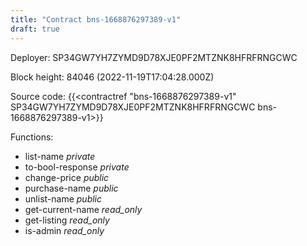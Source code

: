 ```yaml
---
title: "Contract bns-1668876297389-v1"
draft: true
---
```

Deployer: SP34GW7YH7ZYMD9D78XJE0PF2MTZNK8HFRFRNGCWC


 



Block height: 84046 (2022-11-19T17:04:28.000Z)

Source code: {{<contractref "bns-1668876297389-v1" SP34GW7YH7ZYMD9D78XJE0PF2MTZNK8HFRFRNGCWC bns-1668876297389-v1>}}

Functions:

* list-name _private_
* to-bool-response _private_
* change-price _public_
* purchase-name _public_
* unlist-name _public_
* get-current-name _read_only_
* get-listing _read_only_
* is-admin _read_only_
